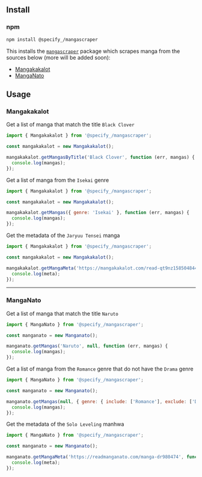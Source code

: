 ## Install

### npm

```sh
npm install @specify_/mangascraper
```

This installs the [`mangascraper`]("https://github.com/EGGaming/mangascraper") package which scrapes manga from the sources below (more will be added soon):

- [Mangakakalot]("https://mangakakalot.com/")
- [MangaNato]("http://manganato.com/")

## Usage

### Mangakakalot

Get a list of manga that match the title `Black Clover`

```js
import { Mangakakalot } from '@specify_/mangascraper';

const mangakakalot = new Mangakakalot();

mangakakalot.getMangasByTitle('Black Clover', function (err, mangas) {
  console.log(mangas);
});
```

Get a list of manga from the `Isekai` genre

```js
import { Mangakakalot } from '@specify_/mangascraper';

const mangakakalot = new Mangakakalot();

mangakakalot.getMangas({ genre: 'Isekai' }, function (err, mangas) {
  console.log(mangas);
});
```

Get the metadata of the `Jaryuu Tensei` manga

```js
import { Mangakakalot } from '@specify_/mangascraper';

const mangakakalot = new Mangakakalot();

mangakakalot.getMangaMeta('https://mangakakalot.com/read-qt9nz158504844280', function (err, meta) {
  console.log(meta);
});
```

---

### MangaNato

Get a list of manga that match the title `Naruto`

```js
import { MangaNato } from '@specify_/mangascraper';

const manganato = new Manganato();

manganato.getMangas('Naruto', null, function (err, mangas) {
  console.log(mangas);
});
```

Get a list of manga from the `Romance` genre that do not have the `Drama` genre

```js
import { MangaNato } from '@specify_/mangascraper';

const manganato = new Manganato();

manganato.getMangas(null, { genre: { include: ['Romance'], exclude: ['Drama'] } }, function (err, mangas) {
  console.log(mangas);
});
```

Get the metadata of the `Solo Leveling` manhwa

```js
import { MangaNato } from '@specify_/mangascraper';

const manganato = new Manganato();

manganato.getMangaMeta('https://readmanganato.com/manga-dr980474', function (err, meta) {
  console.log(meta);
});
```
